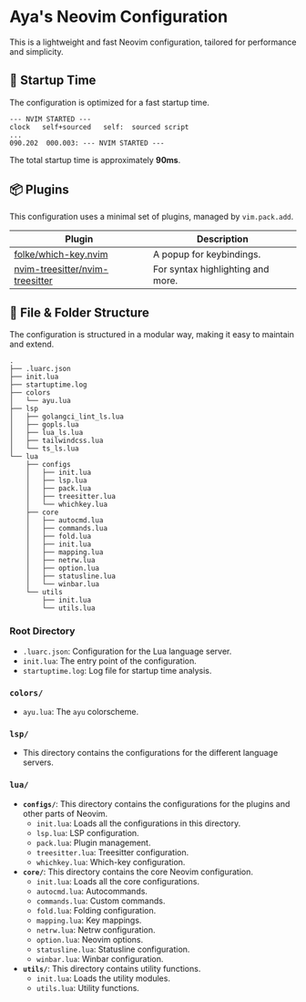 # Aya's Neovim Configuration

This is a lightweight and fast Neovim configuration, tailored for performance and simplicity.

## 🚀 Startup Time

The configuration is optimized for a fast startup time.

```
--- NVIM STARTED ---
clock   self+sourced   self:  sourced script
...
090.202  000.003: --- NVIM STARTED ---
```

The total startup time is approximately **90ms**.

## 📦 Plugins

This configuration uses a minimal set of plugins, managed by `vim.pack.add`.

| Plugin                                               | Description                               |
| ---------------------------------------------------- | ----------------------------------------- |
| [folke/which-key.nvim](https://github.com/folke/which-key.nvim) | A popup for keybindings.                  |
| [nvim-treesitter/nvim-treesitter](https://github.com/nvim-treesitter/nvim-treesitter) | For syntax highlighting and more. |

## 📂 File & Folder Structure

The configuration is structured in a modular way, making it easy to maintain and extend.

```
.
├── .luarc.json
├── init.lua
├── startuptime.log
├── colors
│   └── ayu.lua
├── lsp
│   ├── golangci_lint_ls.lua
│   ├── gopls.lua
│   ├── lua_ls.lua
│   ├── tailwindcss.lua
│   └── ts_ls.lua
└── lua
    ├── configs
    │   ├── init.lua
    │   ├── lsp.lua
    │   ├── pack.lua
    │   ├── treesitter.lua
    │   └── whichkey.lua
    ├── core
    │   ├── autocmd.lua
    │   ├── commands.lua
    │   ├── fold.lua
    │   ├── init.lua
    │   ├── mapping.lua
    │   ├── netrw.lua
    │   ├── option.lua
    │   ├── statusline.lua
    │   └── winbar.lua
    └── utils
        ├── init.lua
        └── utils.lua
```

### Root Directory

*   `.luarc.json`: Configuration for the Lua language server.
*   `init.lua`: The entry point of the configuration.
*   `startuptime.log`: Log file for startup time analysis.

### `colors/`

*   `ayu.lua`: The `ayu` colorscheme.

### `lsp/`

*   This directory contains the configurations for the different language servers.

### `lua/`

*   **`configs/`**: This directory contains the configurations for the plugins and other parts of Neovim.
    *   `init.lua`: Loads all the configurations in this directory.
    *   `lsp.lua`: LSP configuration.
    *   `pack.lua`: Plugin management.
    *   `treesitter.lua`: Treesitter configuration.
    *   `whichkey.lua`: Which-key configuration.
*   **`core/`**: This directory contains the core Neovim configuration.
    *   `init.lua`: Loads all the core configurations.
    *   `autocmd.lua`: Autocommands.
    *   `commands.lua`: Custom commands.
    *   `fold.lua`: Folding configuration.
    *   `mapping.lua`: Key mappings.
    *   `netrw.lua`: Netrw configuration.
    *   `option.lua`: Neovim options.
    *   `statusline.lua`: Statusline configuration.
    *   `winbar.lua`: Winbar configuration.
*   **`utils/`**: This directory contains utility functions.
    *   `init.lua`: Loads the utility modules.
    *   `utils.lua`: Utility functions.
